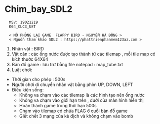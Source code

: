 # Chim_bay_SDL2

      MSV: 19021219
      K64_CLC3_UET

      < MÔ PHỎNG LẠI GAME  FLAPPY BIRD - NGUYỄN HÀ ĐÔNG >
      < Nguồn tham khảo SDL2 : https://phattrienphanmem123az.com >
      

1. Nhân vật : BIRD 
2. Vật cản : các ống nước được tạo thành từ các tilemap , mỗi tile map có kích thước 64X64
3. Bản đồ game : lưu trữ bằng file notepad : map_tube.txt
4. Luật chơi:
- Thời gian cho phép : 500s
- Người chơi di chuyển nhân vật bằng phím UP, DOWN, LEFT
- Điều kiện sống:
    + Không va chạm vào các tilemap là các hình tạo nên ống nước
    + Không va chạm vào giới hạn trên , dưới của màn hình hiển thị 
    + Hoàn thành game trong thời hạn 500s
    + Chạm vào tilemap có chứa FLAG ở cuối bản đồ game
    + GIết chết 3 mạng của kẻ địch và không chạm vào bomb
    
